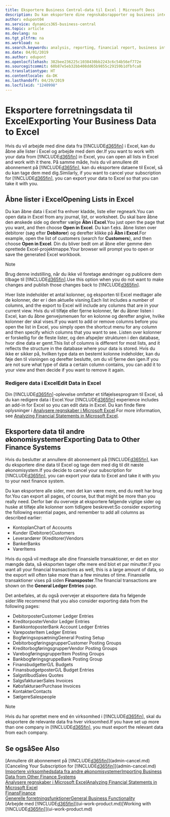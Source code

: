 ```yaml
---
title: Eksportere Business Central-data til Excel | Microsoft Docs
description: Du kan eksportere dine regnskabsrapporter og business intelligence-data fra Business Central til Excel eller åbne dine data i Excel.
author: edupont04
ms.service: dynamics365-business-central
ms.topic: article
ms.devlang: na
ms.tgt_pltfrm: na
ms.workload: na
ms.search.keywords: analysis, reporting, financial report, business intelligence, BI, Excel
ms.date: 04/01/2019
ms.author: edupont
ms.openlocfilehash: 382bee236225c1038430bb2243c6c54b56ef772e
ms.sourcegitcommit: 60b87e5eb32bb408dd65b9855c29159b1dfbfca8
ms.translationtype: HT
ms.contentlocale: da-DK
ms.lasthandoff: 04/29/2019
ms.locfileid: "1240998"
---
```

# <a name="exporting-your-business-data-to-excel"></a><span data-ttu-id="abd0c-103">Eksportere forretningsdata til Excel</span><span class="sxs-lookup"><span data-stu-id="abd0c-103">Exporting Your Business Data to Excel</span></span>
<span data-ttu-id="abd0c-104">Hvis du vil arbejde med dine data fra [!INCLUDE[d365fin](includes/d365fin_md.md)] i Excel, kan du åbne alle lister i Excel og arbejde med dem der.</span><span class="sxs-lookup"><span data-stu-id="abd0c-104">If you want to work with your data from [!INCLUDE[d365fin](includes/d365fin_md.md)] in Excel, you can open all lists in Excel and work with it there.</span></span> <span data-ttu-id="abd0c-105">På samme måde, hvis du vil annullere dit abonnement på [!INCLUDE[d365fin](includes/d365fin_md.md)], kan du eksportere dataene til Excel, så du kan tage dem med dig.</span><span class="sxs-lookup"><span data-stu-id="abd0c-105">Similarly, if you want to cancel your subscription for [!INCLUDE[d365fin](includes/d365fin_md.md)], you can export your data to Excel so that you can take it with you.</span></span>

## <a name="opening-lists-in-excel"></a><span data-ttu-id="abd0c-106">Åbne lister i Excel</span><span class="sxs-lookup"><span data-stu-id="abd0c-106">Opening Lists in Excel</span></span>
<span data-ttu-id="abd0c-107">Du kan åbne data i Excel fra enhver kladde, liste eller regneark.</span><span class="sxs-lookup"><span data-stu-id="abd0c-107">You can open data in Excel from any journal, list, or worksheet.</span></span> <span data-ttu-id="abd0c-108">Du skal bare åbne den ønskede side og derefter vælge **Åbn i Excel**.</span><span class="sxs-lookup"><span data-stu-id="abd0c-108">You just open the page that you want, and then choose **Open in Excel**.</span></span> <span data-ttu-id="abd0c-109">Du kan f.eks. åbne listen over debitorer (søg efter **Debitorer**) og derefter klikke på **Åbn i Excel**.</span><span class="sxs-lookup"><span data-stu-id="abd0c-109">For example, open the list of customers (search for **Customers**), and then choose **Open in Excel**.</span></span> <span data-ttu-id="abd0c-110">Din du bliver bedt om at åbne eller gemme den oprettede Excel-projektmappe.</span><span class="sxs-lookup"><span data-stu-id="abd0c-110">Your browser will prompt you to open or save the generated Excel workbook.</span></span>  

> [!NOTE]
> <span data-ttu-id="abd0c-111">Brug denne indstilling, når du ikke vil foretage ændringer og publicere dem tilbage til [!INCLUDE[d365fin](includes/d365fin_md.md)].</span><span class="sxs-lookup"><span data-stu-id="abd0c-111">Use this option when you do not want to make changes and publish those changes back to [!INCLUDE[d365fin](includes/d365fin_md.md)].</span></span>  

<span data-ttu-id="abd0c-112">Hver liste indeholder et antal kolonner, og eksporten til Excel medtager alle de kolonner, der er i den aktuelle visning.</span><span class="sxs-lookup"><span data-stu-id="abd0c-112">Each list includes a number of columns, and the export to Excel will include any columns that are in your current view.</span></span> <span data-ttu-id="abd0c-113">Hvis du vil tilføje eller fjerne kolonner, før du åbner listen i Excel, kan du åbne genvejsmenuen for en kolonne og derefter angive, hvilke kolonner der skal vises.</span><span class="sxs-lookup"><span data-stu-id="abd0c-113">If you want to add or remove columns before you open the list in Excel, you simply open the shortcut menu for any column and then specify which columns that you want to see.</span></span> <span data-ttu-id="abd0c-114">Listen over kolonner er forskellig for de fleste lister, og den afspejler strukturen i den database, hvor dine data er gemt.</span><span class="sxs-lookup"><span data-stu-id="abd0c-114">This list of columns is different for most lists, and it reflects the structure in the database where your data is stored.</span></span> <span data-ttu-id="abd0c-115">Hvis du ikke er sikker på, hvilken type data en bestemt kolonne indeholder, kan du føje den til visningen og derefter beslutte, om du vil fjerne den igen.</span><span class="sxs-lookup"><span data-stu-id="abd0c-115">If you are not sure what type of data a certain column contains, you can add it to your view and then decide if you want to remove it again.</span></span>  

### <a name="edit-data-in-excel"></a><span data-ttu-id="abd0c-116">Redigere data i Excel</span><span class="sxs-lookup"><span data-stu-id="abd0c-116">Edit Data in Excel</span></span>
<span data-ttu-id="abd0c-117">Din [!INCLUDE[d365fin](includes/d365fin_md.md)]-oplevelse omfatter et tilføjelsesprogram til Excel, så du kan redigere data i Excel.</span><span class="sxs-lookup"><span data-stu-id="abd0c-117">Your [!INCLUDE[d365fin](includes/d365fin_md.md)] experience includes an add-in for Excel so you can edit data in Excel.</span></span> <span data-ttu-id="abd0c-118">Du kan finde flere oplysninger i [Analysere regnskaber i Microsoft Excel](finance-analyze-excel.md).</span><span class="sxs-lookup"><span data-stu-id="abd0c-118">For more information, see [Analyzing Financial Statements in Microsoft Excel](finance-analyze-excel.md).</span></span>  

## <a name="exporting-data-to-other-finance-systems"></a><span data-ttu-id="abd0c-119">Eksportere data til andre økonomisystemer</span><span class="sxs-lookup"><span data-stu-id="abd0c-119">Exporting Data to Other Finance Systems</span></span>
<span data-ttu-id="abd0c-120">Hvis du beslutter at annullere dit abonnement på [!INCLUDE[d365fin](includes/d365fin_md.md)], kan du eksportere dine data til Excel og tage dem med dig til dit næste økonomisystem.</span><span class="sxs-lookup"><span data-stu-id="abd0c-120">If you decide to cancel your subscription for [!INCLUDE[d365fin](includes/d365fin_md.md)], you can export your data to Excel and take it with you to your next finance system.</span></span>  

<span data-ttu-id="abd0c-121">Du kan eksportere alle sider, men det kan være mere, end du reelt har brug for.</span><span class="sxs-lookup"><span data-stu-id="abd0c-121">You can export all pages, of course, but that might be more than you really need.</span></span> <span data-ttu-id="abd0c-122">Derfor bør du overveje at eksportere følgende vigtige sider og huske at tilføje alle kolonner som tidligere beskrevet:</span><span class="sxs-lookup"><span data-stu-id="abd0c-122">So consider exporting the following essential pages, and remember to add all columns as described earlier:</span></span>  

* <span data-ttu-id="abd0c-123">Kontoplan</span><span class="sxs-lookup"><span data-stu-id="abd0c-123">Chart of Accounts</span></span>  
* <span data-ttu-id="abd0c-124">Kunder (Debitorer)</span><span class="sxs-lookup"><span data-stu-id="abd0c-124">Customers</span></span>  
* <span data-ttu-id="abd0c-125">Leverandører (Kreditorer)</span><span class="sxs-lookup"><span data-stu-id="abd0c-125">Vendors</span></span>  
* <span data-ttu-id="abd0c-126">Banker</span><span class="sxs-lookup"><span data-stu-id="abd0c-126">Banks</span></span>  
* <span data-ttu-id="abd0c-127">Varer</span><span class="sxs-lookup"><span data-stu-id="abd0c-127">Items</span></span>  

<span data-ttu-id="abd0c-128">Hvis du også vil medtage alle dine finansielle transaktioner, er det en stor mængde data, så eksporten tager ofte mere end blot et par minutter.</span><span class="sxs-lookup"><span data-stu-id="abd0c-128">If you want all your financial transactions as well, this is a large amount of data, so the export will often take more than a few minutes of time.</span></span> <span data-ttu-id="abd0c-129">Finansielle transaktioner vises på siden **Finansposter**.</span><span class="sxs-lookup"><span data-stu-id="abd0c-129">The financial transactions are shown on the **General Ledger Entries** page.</span></span>  

<span data-ttu-id="abd0c-130">Det anbefales, at du også overvejer at eksportere data fra følgende sider:</span><span class="sxs-lookup"><span data-stu-id="abd0c-130">We recommend that you also consider exporting data from the following pages:</span></span>  

* <span data-ttu-id="abd0c-131">Debitorposter</span><span class="sxs-lookup"><span data-stu-id="abd0c-131">Customer Ledger Entries</span></span>  
* <span data-ttu-id="abd0c-132">Kreditorposter</span><span class="sxs-lookup"><span data-stu-id="abd0c-132">Vendor Ledger Entries</span></span>  
* <span data-ttu-id="abd0c-133">Bankkontoposter</span><span class="sxs-lookup"><span data-stu-id="abd0c-133">Bank Account Ledger Entries</span></span>  
* <span data-ttu-id="abd0c-134">Vareposter</span><span class="sxs-lookup"><span data-stu-id="abd0c-134">Item Ledger Entries</span></span>  
* <span data-ttu-id="abd0c-135">Bogføringsopsætning</span><span class="sxs-lookup"><span data-stu-id="abd0c-135">General Posting Setup</span></span>  
* <span data-ttu-id="abd0c-136">Debitorbogføringsgrupper</span><span class="sxs-lookup"><span data-stu-id="abd0c-136">Customer Posting Groups</span></span>  
* <span data-ttu-id="abd0c-137">Kreditorbogføringsgrupper</span><span class="sxs-lookup"><span data-stu-id="abd0c-137">Vendor Posting Groups</span></span>  
* <span data-ttu-id="abd0c-138">Varebogføringsgrupper</span><span class="sxs-lookup"><span data-stu-id="abd0c-138">Item Posting Groups</span></span>  
* <span data-ttu-id="abd0c-139">Bankbogføringsgruppe</span><span class="sxs-lookup"><span data-stu-id="abd0c-139">Bank Posting Group</span></span>  
* <span data-ttu-id="abd0c-140">Finansbudgetter</span><span class="sxs-lookup"><span data-stu-id="abd0c-140">G/L Budgets</span></span>  
* <span data-ttu-id="abd0c-141">Finansbudgetposter</span><span class="sxs-lookup"><span data-stu-id="abd0c-141">G/L Budget Entries</span></span>  
* <span data-ttu-id="abd0c-142">Salgstilbud</span><span class="sxs-lookup"><span data-stu-id="abd0c-142">Sales Quotes</span></span>  
* <span data-ttu-id="abd0c-143">Salgsfakturaer</span><span class="sxs-lookup"><span data-stu-id="abd0c-143">Sales Invoices</span></span>  
* <span data-ttu-id="abd0c-144">Købsfakturaer</span><span class="sxs-lookup"><span data-stu-id="abd0c-144">Purchase Invoices</span></span>  
* <span data-ttu-id="abd0c-145">Kontakter</span><span class="sxs-lookup"><span data-stu-id="abd0c-145">Contacts</span></span>  
* <span data-ttu-id="abd0c-146">Sælgere</span><span class="sxs-lookup"><span data-stu-id="abd0c-146">Salespeople</span></span>  

> [!NOTE]  
>   <span data-ttu-id="abd0c-147">Hvis du har oprettet mere end én virksomhed i [!INCLUDE[d365fin](includes/d365fin_md.md)], skal du eksportere de relevante data fra hver virksomhed.</span><span class="sxs-lookup"><span data-stu-id="abd0c-147">If you have set up more than one company in [!INCLUDE[d365fin](includes/d365fin_md.md)], you must export the relevant data from each company.</span></span>

## <a name="see-also"></a><span data-ttu-id="abd0c-148">Se også</span><span class="sxs-lookup"><span data-stu-id="abd0c-148">See Also</span></span>
<span data-ttu-id="abd0c-149">[Annullere dit abonnement på [!INCLUDE[d365fin](includes/d365fin_md.md)]](admin-cancel.md)</span><span class="sxs-lookup"><span data-stu-id="abd0c-149">[Canceling Your Subscription for [!INCLUDE[d365fin](includes/d365fin_md.md)]](admin-cancel.md)</span></span>  
[<span data-ttu-id="abd0c-150">Importere virksomhedsdata fra andre økonomisystemer</span><span class="sxs-lookup"><span data-stu-id="abd0c-150">Importing Business Data from Other Finance Systems</span></span>](across-import-data-configuration-packages.md)  
[<span data-ttu-id="abd0c-151">Analysere regnskaber i Microsoft Excel</span><span class="sxs-lookup"><span data-stu-id="abd0c-151">Analyzing Financial Statements in Microsoft Excel</span></span>](finance-analyze-excel.md)  
[<span data-ttu-id="abd0c-152">Finans</span><span class="sxs-lookup"><span data-stu-id="abd0c-152">Finance</span></span>](finance.md)  
[<span data-ttu-id="abd0c-153">Generelle forretningsfunktioner</span><span class="sxs-lookup"><span data-stu-id="abd0c-153">General Business Functionality</span></span>](ui-across-business-areas.md)  
<span data-ttu-id="abd0c-154">[Arbejde med [!INCLUDE[d365fin](includes/d365fin_md.md)]](ui-work-product.md)</span><span class="sxs-lookup"><span data-stu-id="abd0c-154">[Working with [!INCLUDE[d365fin](includes/d365fin_md.md)]](ui-work-product.md)</span></span>  
